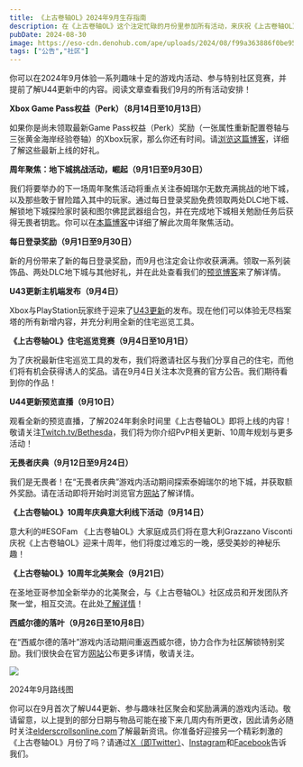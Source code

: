 ```yaml
---
title: 《上古卷轴OL》2024年9月生存指南
description: 在《上古卷轴OL》这个注定忙碌的月份里参加所有活动，来庆祝《上古卷轴OL》10周年以及U43更新的正式推出！
pubDate: 2024-08-30
image: https://eso-cdn.denohub.com/ape/uploads/2024/08/f99a363886f0be954168a81dc2783c38.jpg
tags: ["公告","社区"]
---
```


你可以在2024年9月体验一系列趣味十足的游戏内活动、参与特别社区竞赛，并提前了解U44更新中的内容。阅读文章查看我们9月的所有活动安排！

**Xbox Game Pass权益（Perk）（8月14日至10月13日）**

如果你是尚未领取最新Game
Pass权益（Perk）奖励（一张属性重新配置卷轴与三张黄金海岸经验卷轴）的Xbox玩家，那么你还有时间。请[浏览这篇博客](/news/post/66537)，详细了解这些最新上线的好礼。

**周年聚焦：地下城挑战活动，崛起（9月1日至9月30日）**

我们将要举办的下一场周年聚焦活动将重点关注泰姆瑞尔无数充满挑战的地下城，以及那些敢于冒险踏入其中的玩家。通过每日登录奖励免费领取两处DLC地下城、解锁地下城探险家时装和图尔佛昆武器组合包，并在完成地下城相关勉励任务后获得无畏者钥匙。你可以在[本篇博客](/news/post/66575)中详细了解此次周年聚焦活动。

**每日登录奖励（9月1日至9月30日）**

新的月份带来了新的每日登录奖励，而9月也注定会让你收获满满。领取一系列装饰品、两处DLC地下城与其他好礼，并在此处查看我们的[预览博客](/news/post/66629)来了解详情。

**U43更新主机端发布（9月4日）**

Xbox与PlayStation玩家终于迎来了[U43更新](/news/post/66487)的发布。现在他们可以体验无尽档案塔的所有新增内容，并充分利用全新的住宅巡览工具。

**《上古卷轴OL》住宅巡览竞赛（9月4日至10月1日）**

为了庆祝最新住宅巡览工具的发布，我们将邀请社区与我们分享自己的住宅，而他们将有机会获得诱人的奖品。请在9月4日关注本次竞赛的官方公告。我们期待看到你的作品！

**U44更新预览直播（9月10日）**

观看全新的预览直播，了解2024年剩余时间里《上古卷轴OL》即将上线的内容！敬请关注[Twitch.tv/Bethesda](https://www.twitch.tv/Bethesda)，我们将为你介绍PvP相关更新、10周年规划与更多活动！

**无畏者庆典（9月12日至9月24日）**

我们是无畏者！在“无畏者庆典”游戏内活动期间探索泰姆瑞尔的地下城，并获取额外奖励。请在活动即将开始时浏览官方[网站](https://www.elderscrollsonline.com/cn/home)了解详情。

**《上古卷轴OL》10周年庆典意大利线下活动（9月14日）**

意大利的#ESOFam 《上古卷轴OL》大家庭成员们将在意大利Grazzano
Visconti庆祝《上古卷轴OL》迎来十周年，他们将度过难忘的一晚，感受美妙的神秘乐趣！

**《上古卷轴OL》10周年北美聚会（9月21日）**

在圣地亚哥参加全新举办的北美聚会，与《上古卷轴OL》社区成员和开发团队齐聚一堂，相互交流。在此处[了解详情](/news/post/66589)！

**西威尔德的落叶（9月26日至10月8日）**

在“西威尔德的落叶”游戏内活动期间重返西威尔德，协力合作为社区解锁特别奖励。我们很快会在官方[网站](https://www.elderscrollsonline.com/cn/home)公布更多详情，敬请关注。

![](https://eso-cdn.denohub.com/ape/uploads/2024/08/08bc7505ba262ef88ee43f63b8260219.jpg)

<p class="text-gray-500 text-sm text-center">2024年9月路线图</p>

你可以在9月首次了解U44更新、参与趣味社区聚会和奖励满满的游戏内活动。敬请留意，以上提到的部分日期与物品可能在接下来几周内有所更改，因此请务必随时关注[elderscrollsonline.com](https://www.elderscrollsonline.com/cn/home)了解最新资讯。你准备好迎接另一个精彩刺激的《上古卷轴OL》月份了吗？请通过[X（即Twitter）](https://twitter.com/TESOnline)、[Instagram](https://www.instagram.com/elderscrollsonline/)和[Facebook](https://www.facebook.com/elderscrollsonline)告诉我们。 
